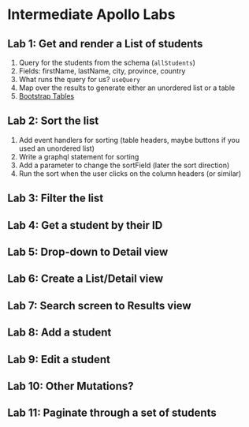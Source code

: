 # Intermediate Apollo Labs

## Lab 1: Get and render a List of students

1. Query for the students from the schema (`allStudents`)
1. Fields: firstName, lastName, city, province, country
1. What runs the query for us? `useQuery`
1. Map over the results to generate either an unordered list or a table
1. [Bootstrap Tables](https://getbootstrap.com/docs/5.2/content/tables/#overview)

## Lab 2: Sort the list

1. Add event handlers for sorting (table headers, maybe buttons if you used an unordered list)
1. Write a graphql statement for sorting
1. Add a parameter to change the sortField (later the sort direction)
1. Run the sort when the user clicks on the column headers (or similar)

## Lab 3: Filter the list

## Lab 4: Get a student by their ID

## Lab 5: Drop-down to Detail view

## Lab 6: Create a List/Detail view

## Lab 7: Search screen to Results view

## Lab 8: Add a student

## Lab 9: Edit a student

## Lab 10: Other Mutations?

## Lab 11: Paginate through a set of students

